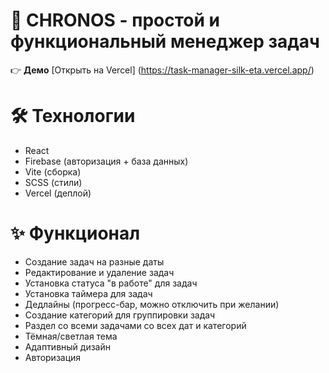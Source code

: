 # 🚀 CHRONOS - простой и функциональный менеджер задач

👉 **Демо** [Открыть на Vercel] (https://task-manager-silk-eta.vercel.app/)

# 🛠 Технологии
- React
- Firebase (авторизация + база данных)
- Vite (сборка)
- SCSS (стили)
- Vercel (деплой)

# ✨ Функционал 
- Создание задач на разные даты
- Редактирование и удаление задач
- Установка статуса "в работе" для задач
- Установка таймера для задач
- Дедлайны (прогресс-бар, можно отключить при желании)
- Создание категорий для группировки задач
- Раздел со всеми задачами со всех дат и категорий
- Тёмная/светлая тема
- Адаптивный дизайн
- Авторизация